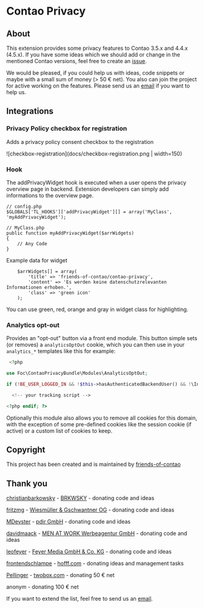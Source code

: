 # Contao Privacy

## About

This extension provides some privacy features to Contao 3.5.x and 4.4.x (4.5.x). If you have some ideas which we should add or change in the mentioned Contao versions, feel free to create an [issue](https://github.com/friends-of-contao/contao-privacy/issues).

We would be pleased, if you could help us with ideas, code snippets or maybe with a small sum of money (> 50 € net). You also can join the project for active working on the features. Please send us an [email](mailto:nick@hofff.com) if you want to help us.

## Integrations

### Privacy Policy checkbox for registration

Adds a privacy policy consent checkbox to the registration

![checkbox-registration](docs/checkbox-registration.png | width=150)

### Hook

The addPrivacyWidget hook is executed when a user opens the privacy overview page in backend.
Extension developers can simply add informations to the overview page.

    // config.php
    $GLOBALS['TL_HOOKS']['addPrivacyWidget'][] = array('MyClass', 'myAddPrivacyWidget');
    
    // MyClass.php
    public function myAddPrivacyWidget($arrWidgets)
    {
        // Any Code
    }

Example data for widget

        $arrWidgets[] = array(
            'title' => 'friends-of-contao/contao-privacy',
            'content' => 'Es werden keine datenschutzrelevanten Informationen erhoben.',
            'class' => 'green icon'
        );

You can use green, red, orange and gray in widget class for highlighting.

### Analytics opt-out

Provides an "opt-out" button via a front end module. This button simple sets (or removes) a `analyticsOptOut` cookie, which you can then use in your `analytics_*` templates like this for example:
```php
 <?php 

use Foc\ContaoPrivacyBundle\Modules\AnalyticsOptOut;

if (!BE_USER_LOGGED_IN && !$this->hasAuthenticatedBackendUser() && !\Input::cookie(AnalyticsOptOut::COOKIE_NAME)): ?>

  <!-- your tracking script -->

<?php endif; ?>
```
Optionally this module also allows you to remove all cookies for this domain, with the exception of some pre-defined cookies like the session cookie (if active) or a custom list of cookies to keep.

## Copyright

This project has been created and is maintained by [friends-of-contao](https://github.com/friends-of-contao)

## Thank you

[christianbarkowsky](https://github.com/christianbarkowsky) - [BRKWSKY](https://brkwsky.de) - donating code and ideas

[fritzmg](https://github.com/fritzmg) - [Wiesmüller & Gschwantner OG](https://www.inspiredminds.at) - donating code and ideas

[MDevster](https://github.com/MDevster) - [pdir GmbH](https://pdir.de) - donating code and ideas

[davidmaack](https://github.com/davidmaack) - [MEN AT WORK Werbeagentur GmbH](https://www.men-at-work.de) - donating code and ideas

[leofeyer](https://github.com/leofeyer) - [Feyer Media GmbH & Co. KG](https://hostingwerk.de) - donating code and ideas

[frontendschlampe](https://github.com/frontendschlampe) - [hofff.com](https://www.hofff.com) - donating ideas and management tasks

[Pellinger](https://github.com/Pellinger) - [twobox.com](http://www.twobox.com) - donating 50 € net

anonym - donating 100 € net

If you want to extend the list, feel free to send us an [email](mailto:nick@hofff.com).

